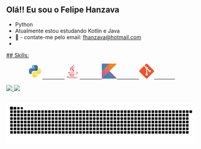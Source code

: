 ## Olá!! Eu sou o Felipe Hanzava

- Python 
- Atualmente estou estudando Kotlin e Java
- 📧 - contate-me pelo email: fhanzava@hotmail.com
- 

 <div>
  <a href="https://www.linkedin.com/in/felipe-hanzava-944b77215/">
   ## Skills:
<p align="center">
    <img height="40" src="https://raw.githubusercontent.com/devicons/devicon/master/icons/python/python-original.svg">
    &nbsp;&nbsp;&nbsp;&nbsp;&nbsp;&nbsp;&nbsp;&nbsp;&nbsp;&nbsp;&nbsp;&nbsp;&nbsp;
    <img height="40" src="https://raw.githubusercontent.com/devicons/devicon/master/icons/java/java-plain.svg">
    &nbsp;&nbsp;&nbsp;&nbsp;&nbsp;&nbsp;&nbsp;&nbsp;&nbsp;&nbsp;&nbsp;&nbsp;&nbsp;
    <img height="40" src="https://raw.githubusercontent.com/devicons/devicon/master/icons/kotlin/kotlin-original.svg">
    &nbsp;&nbsp;&nbsp;&nbsp;&nbsp;&nbsp;&nbsp;&nbsp;&nbsp;&nbsp;&nbsp;&nbsp;&nbsp;
    <img height="40" src="https://raw.githubusercontent.com/devicons/devicon/master/icons/git/git-original.svg">
    &nbsp;&nbsp;&nbsp;&nbsp;&nbsp;&nbsp;&nbsp;&nbsp;&nbsp;&nbsp;&nbsp;&nbsp;&nbsp;
 
   
</p>
  <img height="150em" src="https://github-readme-stats.vercel.app/api?username=felipehanzava&show_icons=false&theme=dark&include_all_commits=true&count_private=true"/>
  <img height="150em" src="https://github-readme-stats.vercel.app/api/top-langs/?username=felipehanzava&layout=compact&langs_count=7&theme=dark"/>
</div>
 



  ##
 ![Snake animation](https://github.com/felipehanzava/felipehanzava/blob/output/github-contribution-grid-snake.svg)
